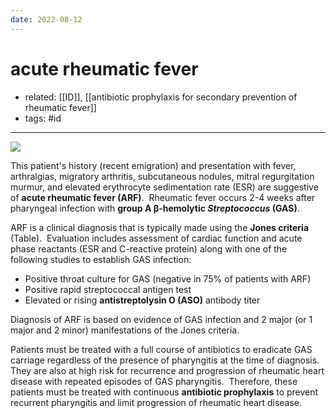 ```yaml
---
date: 2022-08-12
---
```


# acute rheumatic fever

- related: [[ID]], [[antibiotic prophylaxis for secondary prevention of rheumatic fever]]
- tags: #id
---

![](https://photos.thisispiggy.com/file/wikiFiles/20220812203227.png)

This patient's history (recent emigration) and presentation with fever, arthralgias, migratory arthritis, subcutaneous nodules, mitral regurgitation murmur, and elevated erythrocyte sedimentation rate (ESR) are suggestive of **acute rheumatic fever (ARF)**.  Rheumatic fever occurs 2-4 weeks after pharyngeal infection with **group A β-hemolytic _Streptococcus_ (GAS)**.

ARF is a clinical diagnosis that is typically made using the **Jones criteria** (Table).  Evaluation includes assessment of cardiac function and acute phase reactants (ESR and C-reactive protein) along with one of the following studies to establish GAS infection:

- Positive throat culture for GAS (negative in 75% of patients with ARF)
- Positive rapid streptococcal antigen test
- Elevated or rising **antistreptolysin O (ASO)** antibody titer

Diagnosis of ARF is based on evidence of GAS infection and 2 major (or 1 major and 2 minor) manifestations of the Jones criteria.

Patients must be treated with a full course of antibiotics to eradicate GAS carriage regardless of the presence of pharyngitis at the time of diagnosis.  They are also at high risk for recurrence and progression of rheumatic heart disease with repeated episodes of GAS pharyngitis.  Therefore, these patients must be treated with continuous **antibiotic prophylaxis** to prevent recurrent pharyngitis and limit progression of rheumatic heart disease.
